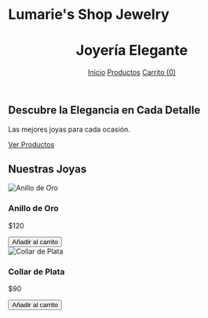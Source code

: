 # Lumarie's Shop Jewelry
<!DOCTYPE html>
<html lang="es">
<head>
    <meta charset="UTF-8">
    <meta name="viewport" content="width=device-width, initial-scale=1.0">
    <title>Joyería Elegante</title>
    <link rel="stylesheet" href="style.css">
</head>
<body>

<header>
    <h1>Joyería Elegante</h1>
    <nav>
        <a href="index.html">Inicio</a>
        <a href="productos.html">Productos</a>
        <a href="carrito.html">Carrito (<span id="cart-count">0</span>)</a>
    </nav>
</header>

<section class="hero">
    <h2>Descubre la Elegancia en Cada Detalle</h2>
    <p>Las mejores joyas para cada ocasión.</p>
    <a href="productos.html" class="btn">Ver Productos</a>
</section>

</body>
</html>

<!DOCTYPE html>
<html lang="es">
<head>
    <meta charset="UTF-8">
    <meta name="viewport" content="width=device-width, initial-scale=1.0">
    <title>Productos - Joyería Elegante</title>
    <link rel="stylesheet" href="style.css">
</head>
<body>

<section class="productos">
    <h2>Nuestras Joyas</h2>
    <div class="lista-productos">
        <div class="producto">
            <img src="img/anillo.jpg" alt="Anillo de Oro">
            <h3>Anillo de Oro</h3>
            <p>$120</p>
            <button onclick="agregarAlCarrito('Anillo de Oro', 120)">Añadir al carrito</button>
        </div>
        <div class="producto">
            <img src="img/collar.jpg" alt="Collar de Plata">
            <h3>Collar de Plata</h3>
            <p>$90</p>
            <button onclick="agregarAlCarrito('Collar de Plata', 90)">Añadir al carrito</button>
        </div>
    </div>
</section>

<script src="script.js"></script>
</body>
</html>